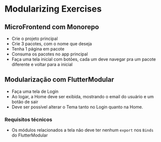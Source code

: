 # Modularizing Exercises

## MicroFrontend com Monorepo
* Crie o projeto principal
* Crie 3 pacotes, com o nome que deseja
* Tenha 1 página em pacote
* Consuma os pacotes no app principal
* Faça uma tela inicial com botões, cada um deve navegar pra um pacote diferente e voltar para a inicial

## Modularização com FlutterModular
* Faça uma tela de Login
* Ao logar, a Home deve ser exibida, mostrando o email do usuário e um botão de sair
* Deve ser possível alterar o Tema tanto no Login quanto na Home.

### Requisitos técnicos
* Os módulos relacionados a tela não deve ter nenhum `export` nos `Binds` do FlutterModular

